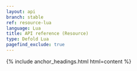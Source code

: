 ```yaml
---
layout: api
branch: stable
ref: resource-lua
language: Lua
title: API reference (Resource)
type: Defold Lua
pagefind_exclude: true
---
```

{% include anchor_headings.html html=content %}